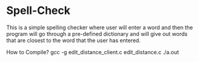 # Spell-Check
This is a simple spelling checker where user will enter a word and then the program will go through a pre-defined dictionary and will give out words that are closest to the word that the user has entered. 

How to Compile?
gcc -g edit_distance_client.c edit_distance.c
./a.out
